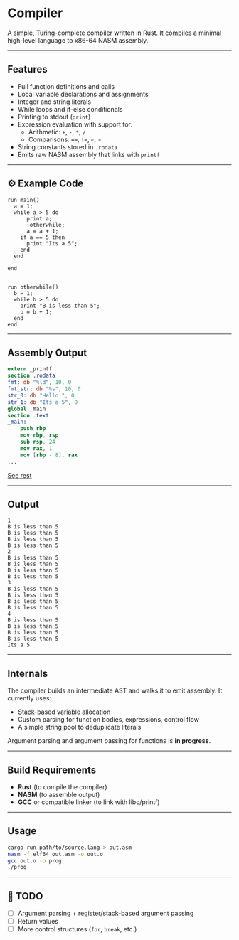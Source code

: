 # Compiler

A simple, Turing-complete compiler written in Rust. It compiles a minimal high-level language to x86-64 NASM assembly.

---

## Features

- Full function definitions and calls
- Local variable declarations and assignments
- Integer and string literals
- While loops and if-else conditionals
- Printing to stdout (`print`)
- Expression evaluation with support for:
  - Arithmetic: `+`, `-`, `*`, `/`
  - Comparisons: `==`, `!=`, `<`, `>`
- String constants stored in `.rodata`
- Emits raw NASM assembly that links with `printf`

---

## ⚙️ Example Code

```plaintext
run main() 
  a = 1;
  while a > 5 do 
      print a;
      ~otherwhile;
      a = a + 1;
    if a == 5 then
      print "Its a 5";
    end
  end

end


run otherwhile()
  b = 1;
  while b > 5 do 
    print "B is less than 5";
    b = b + 1;
  end
end
```

---

## Assembly Output

```nasm
extern _printf
section .rodata
fmt: db "%ld", 10, 0
fmt_str: db "%s", 10, 0
str_0: db "Hello ", 0
str_1: db "Its a 5", 0
global _main
section .text
_main:
    push rbp
    mov rbp, rsp
    sub rsp, 24
    mov rax, 1
    mov [rbp - 8], rax
...
```
[See rest](output.asm)

---

## Output

```plaintext
1
B is less than 5
B is less than 5
B is less than 5
B is less than 5
2
B is less than 5
B is less than 5
B is less than 5
B is less than 5
3
B is less than 5
B is less than 5
B is less than 5
B is less than 5
4
B is less than 5
B is less than 5
B is less than 5
B is less than 5
Its a 5
```

---

## Internals

The compiler builds an intermediate AST and walks it to emit assembly. It currently uses:

- Stack-based variable allocation
- Custom parsing for function bodies, expressions, control flow
- A simple string pool to deduplicate literals

Argument parsing and argument passing for functions is **in progress**.

---

## Build Requirements

- **Rust** (to compile the compiler)
- **NASM** (to assemble output)
- **GCC** or compatible linker (to link with libc/printf)

---

## Usage

```bash
cargo run path/to/source.lang > out.asm
nasm -f elf64 out.asm -o out.o
gcc out.o -o prog
./prog
```

---

## 📌 TODO

- [ ] Argument parsing + register/stack-based argument passing
- [ ] Return values
- [ ] More control structures (`for`, `break`, etc.)

